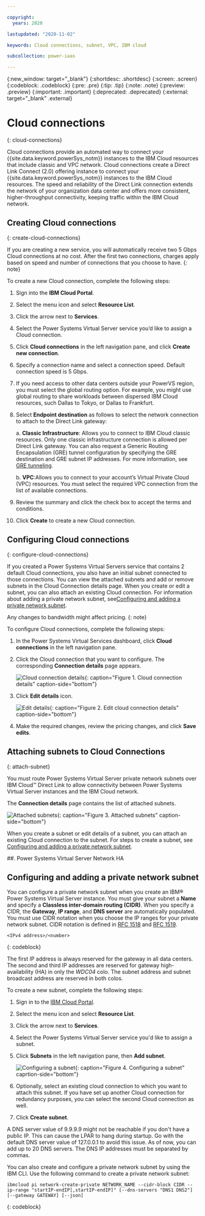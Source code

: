 ```yaml
---

copyright:
  years: 2020

lastupdated: "2020-11-02"

keywords: Cloud connections, subnet, VPC, IBM cloud 

subcollection: power-iaas

---
```


{:new_window: target="_blank"}
{:shortdesc: .shortdesc}
{:screen: .screen}
{:codeblock: .codeblock}
{:pre: .pre}
{:tip: .tip}
{:note: .note}
{:preview: .preview}
{:important: .important}
{:deprecated: .deprecated}
{:external: target="_blank" .external}

# Cloud connections
{: cloud-connections}

Cloud connections provide an automated way to connect your {{site.data.keyword.powerSys_notm}} instances to the IBM Cloud resources that include classic and VPC network. Cloud connections create a Direct Link Connect (2.0) offering instance to connect your {{site.data.keyword.powerSys_notm}} instances to the IBM Cloud resources. The speed and reliability of the Direct Link connection extends the network of your organization data center and offers more consistent, higher-throughput connectivity, keeping traffic within the IBM Cloud network.

## Creating Cloud connections
{: create-cloud-connections}

If you are creating a new service, you will automatically receive two 5 Gbps Cloud connections at no cost. After the first two connections, charges apply based on speed and number of connections that you choose to have.
{: note}

To create a new Cloud connection, complete the following steps:

1. Sign into the **IBM Cloud Portal**.

2. Select the menu icon and select **Resource List**.

3. Click the arrow next to **Services**.

4. Select the Power Systems Virtual Server service you’d like to assign a Cloud connection.

5. Click **Cloud connections** in the left navigation pane, and click **Create new connection**.

6. Specify a connection name and select a connection speed. Default connection speed is 5 Gbps.

7. If you need access to other data centers outside your PowerVS region, you must select the global routing option. For example, you might use global routing to share workloads between dispersed IBM Cloud resources, such Dallas to Tokyo, or Dallas to Frankfurt.

8. Select **Endpoint destination** as follows to select the network connection to attach to the Direct Link gateway:

   a. **Classic Infrastructure**: Allows you to connect to IBM Cloud classic resources. Only one classic infrastructure connection is allowed per Direct Link gateway. You can also request a Generic Routing Encapsulation (GRE) tunnel configuration by specifying the GRE destination and GRE subnet IP addresses.  For more information, see [GRE tunneling](https://cloud.ibm.com/docs/power-iaas?topic=power-iaas-configuring-power#gre-tunneling).

   b. **VPC**:Allows you to connect to your account’s Virtual Private Cloud (VPC) resources. You must select the required VPC connection from the list of available connections.

9. Review the summary and click the check box to accept the terms and conditions.

10. Click **Create** to create a new Cloud connection.

## Configuring Cloud connections
{: configure-cloud-connections}

If you created a Power Systems Virtual Servers service that contains 2 default Cloud connections, you also have an initial subnet connected to those connections. You can view the attached subnets and add or remove subnets in the Cloud Connection details page. When you create or edit a subnet, you can also attach an existing Cloud connection. For information about adding a private network subnet, see[Configuring and adding a private network subnet](https://cloud.ibm.com/docs/power-iaas?topic=power-iaas-configuring-subnet).

Any changes to bandwidth might affect pricing.
{: note}

To configure Cloud connections, complete the following steps:

1. In the Power Systems Virtual Services dashboard, click **Cloud connections** in the left navigation pane.

2. Click the Cloud connection that you want to configure. The corresponding **Connection details** page appears.

    ![Cloud connection details](images/cloud-connections-details.png "Cloud connection details"){: caption="Figure 1. Cloud connection details" caption-side="bottom"}

3. Click **Edit details** icon.

    ![Edit details](images/edit-cloud-connection.png "Edit details"){: caption="Figure 2. Edit cloud connection details" caption-side="bottom"}

4. Make the required changes, review the pricing changes, and click **Save edits**.

## Attaching subnets to Cloud Connections
{: attach-subnet}

You must route Power Systems Virtual Server private network subnets over IBM Cloud™ Direct Link to allow connectivity between Power Systems Virtual Server instances and the IBM Cloud network.

The **Connection details** page contains the list of attached subnets.

![Attached subnets](images/attach-subnet.png "Attached subnets"){: caption="Figure 3. Attached subnets" caption-side="bottom"}

When you create a subnet or edit details of a subnet, you can attach an existing Cloud connection to the subnet. For steps to create a subnet, see [Configuring and adding a private network subnet](https://cloud.ibm.com/docs/power-iaas?topic=power-iaas-configuring-subnet).

##. Power Systems Virtual Server Network HA

## Configuring and adding a private network subnet

You can configure a private network subnet when you create an IBM® Power Systems Virtual Server instance. You must give your subnet a **Name** and specify a **Classless inter-domain routing (CIDR)**. When you specify a CIDR, the **Gateway**, **IP range**, and **DNS server** are automatically populated. You must use CIDR notation when you choose the IP ranges for your private network subnet. CIDR notation is defined in [RFC 1518](https://tools.ietf.org/html/rfc1518) and [RFC 1519](https://tools.ietf.org/html/rfc1519).

```
<IPv4 address>/<number>
```
{: codeblock}

The first IP address is always reserved for the gateway in all data centers. The second and third IP addresses are reserved for gateway high-availability (HA) in only the *WDC04* colo. The subnet address and subnet broadcast address are reserved in both colos.

To create a new subnet, complete the following steps:

1. Sign in to the [IBM Cloud Portal](https://cloud.ibm.com/).

2. Select the menu icon and select **Resource List**.

3. Click the arrow next to **Services**.

4. Select the Power Systems Virtual Server service you'd like to assign a subnet.

5. Click **Subnets** in the left navigation pane, then **Add subnet**.

    ![Configuring a subnet](images/Configuring-new-subnet.png "Configuring a subnet"){: caption="Figure 4. Configuring a subnet" caprtion-side="bottom"}

6. Optionally, select an existing cloud connection to which you want to attach this subnet. If you have set up another Cloud connection for redundancy purposes, you can select the second Cloud connection as well.

7. Click **Create subnet**.

A DNS server value of 9.9.9.9 might not be reachable if you don't have a public IP. This can cause the LPAR to hang during startup. Go with the default DNS server value of 127.0.0.1 to avoid this issue. As of now, you can add up to 20 DNS servers. The DNS IP addresses must be separated by commas.

You can also create and configure a private network subnet by using the IBM CLI. Use the following command to create a private network subnet:

```
ibmcloud pi network-create-private NETWORK_NAME --cidr-block CIDR --ip-range "startIP-endIP[,startIP-endIP]" [--dns-servers "DNS1 DNS2"] [--gateway GATEWAY] [--json]
```
{: codeblock}